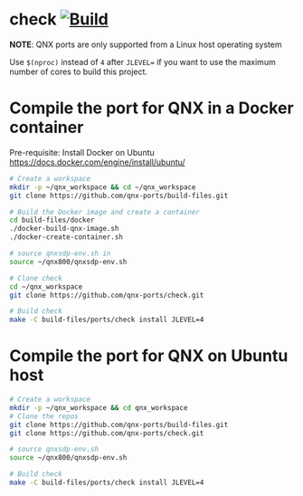 # check [![Build](https://github.com/qnx-ports/build-files/actions/workflows/check.yml/badge.svg)](https://github.com/qnx-ports/build-files/actions/workflows/check.yml)

**NOTE**: QNX ports are only supported from a Linux host operating system

Use `$(nproc)` instead of `4` after `JLEVEL=` if you want to use the maximum number of cores to build this project.

# Compile the port for QNX in a Docker container

Pre-requisite: Install Docker on Ubuntu https://docs.docker.com/engine/install/ubuntu/
```bash
# Create a workspace
mkdir -p ~/qnx_workspace && cd ~/qnx_workspace
git clone https://github.com/qnx-ports/build-files.git

# Build the Docker image and create a container
cd build-files/docker
./docker-build-qnx-image.sh
./docker-create-container.sh

# source qnxsdp-env.sh in
source ~/qnx800/qnxsdp-env.sh

# Clone check
cd ~/qnx_workspace
git clone https://github.com/qnx-ports/check.git

# Build check
make -C build-files/ports/check install JLEVEL=4
```

# Compile the port for QNX on Ubuntu host
```bash
# Create a workspace
mkdir -p ~/qnx_workspace && cd qnx_workspace
# Clone the repos
git clone https://github.com/qnx-ports/build-files.git
git clone https://github.com/qnx-ports/check.git

# source qnxsdp-env.sh
source ~/qnx800/qnxsdp-env.sh

# Build check
make -C build-files/ports/check install JLEVEL=4
```
